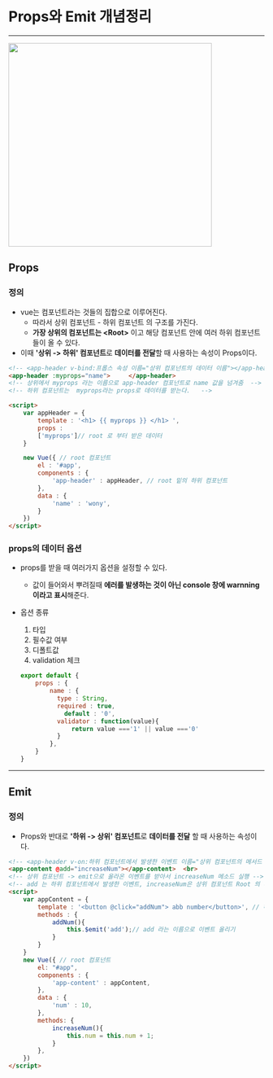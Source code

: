 # Props와 Emit  개념정리 

---

>

<img src="./images/props와emit.png" width="400">

## Props 

### 정의

- vue는 컴포넌트라는 것들의 집합으로 이루어진다. 
  - 따라서 상위 컴포넌트 - 하위 컴포넌트 의 구조를 가진다. 
  - **가장 상위의 컴포넌트는 \<Root>** 이고 해당 컴포넌트 안에 여러 하위 컴포넌트들이 올 수 있다. 
- 이때 **'상위 -> 하위' 컴포넌트**로 **데이터를 전달**할 때 사용하는 속성이 Props이다. 

```html
<!-- <app-header v-bind:프롭스 속성 이름="상위 컴포넌트의 데이터 이름"></app-header> -->
<app-header :myprops="name">     </app-header>
<!-- 상위에서 myprops 라는 이름으로 app-header 컴포넌트로 name 값을 넘겨줌  -->
<!-- 하위 컴포넌트는  myprops라는 props로 데이터를 받는다.   -->

<script>
    var appHeader = {
        template : '<h1> {{ myprops }} </h1> ',
        props : 
        ['myprops']// root 로 부터 받은 데이터 
    }

    new Vue({ // root 컴포넌트 
        el : '#app',
        components : {
            'app-header' : appHeader, // root 밑의 하위 컴포넌트 
        },
        data : {
            'name' : 'wony',
        }
    })
</script>
```

### props의 데이터 옵션

- props를 받을 때 여러가지 옵션을 설정할 수 있다. 

  - 값이 들어와서 뿌려질때 **에러를 발생하는 것이 아닌 console 창에 warnning 이라고 표시**해준다. 

- 옵션 종류

  1. 타입
  2. 필수값 여부
  3. 디폴트값
  4. validation 체크

  ```js
  export default {
      props : {
          name : {
            type : String, 
            required : true,
         	  default : '0',
            validator : function(value){
                return value ==='1' || value ==='0'
            }  
          },
      }
  }
  ```


---

## Emit

### 정의

- Props와 반대로 **'하위 -> 상위' 컴포넌트**로 **데이터를 전달** 할 때 사용하는 속성이다. 

```html
<!-- <app-header v-on:하위 컴포넌트에서 발생한 이벤트 이름="상위 컴포넌트의 메서드 이름"></app-header> -->
<app-content @add="increaseNum"></app-content>  <br> 
<!-- 상위 컴포넌트 -> emit으로 올라온 이벤트를 받아서 increaseNum 메소드 실행 -->
<!-- add 는 하위 컴포넌트에서 발생한 이벤트, increaseNum은 상위 컴포넌트 Root 의 메소드 이다. -->
<script>
    var appContent = {
        template : '<button @click="addNum"> abb number</button>', // 하위 컴포넌트 
        methods : {
            addNum(){
                this.$emit('add');// add 라는 이름으로 이벤트 올리기 
            }
        }
    } 
    new Vue({ // root 컴포넌트 
        el: "#app",
        components : {
            'app-content' : appContent,
        },
        data : {
            'num' : 10,
        },
        methods: {
            increaseNum(){
                this.num = this.num + 1;
            }
        },
    })
</script>
```


